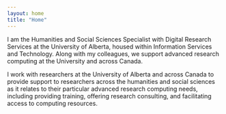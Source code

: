 ```yaml
---
layout: home
title: "Home"
---
```


I am the Humanities and Social Sciences Specialist with Digital Research Services at the University of Alberta, housed within Information Services and Technology. Along with my colleagues, we support advanced research computing at the University and across Canada.

I work with researchers at the University of Alberta and across Canada to provide support to researchers across the humanities and social sciences as it relates to their particular advanced research computing needs, including providing training, offering research consulting, and facilitating access to computing resources. 